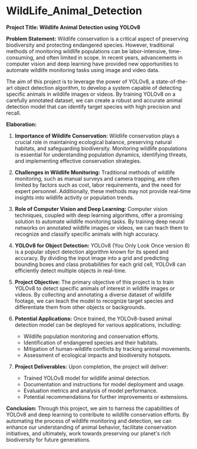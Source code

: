 # WildLife_Animal_Detection

**Project Title: Wildlife Animal Detection using YOLOv8**

**Problem Statement:**
Wildlife conservation is a critical aspect of preserving biodiversity and protecting endangered species. However, traditional methods of monitoring wildlife populations can be labor-intensive, time-consuming, and often limited in scope. In recent years, advancements in computer vision and deep learning have provided new opportunities to automate wildlife monitoring tasks using image and video data.

The aim of this project is to leverage the power of YOLOv8, a state-of-the-art object detection algorithm, to develop a system capable of detecting specific animals in wildlife images or videos. By training YOLOv8 on a carefully annotated dataset, we can create a robust and accurate animal detection model that can identify target species with high precision and recall.

**Elaboration:**

1. **Importance of Wildlife Conservation:** 
   Wildlife conservation plays a crucial role in maintaining ecological balance, preserving natural habitats, and safeguarding biodiversity. Monitoring wildlife populations is essential for understanding population dynamics, identifying threats, and implementing effective conservation strategies.

2. **Challenges in Wildlife Monitoring:** 
   Traditional methods of wildlife monitoring, such as manual surveys and camera trapping, are often limited by factors such as cost, labor requirements, and the need for expert personnel. Additionally, these methods may not provide real-time insights into wildlife activity or population trends.

3. **Role of Computer Vision and Deep Learning:** 
   Computer vision techniques, coupled with deep learning algorithms, offer a promising solution to automate wildlife monitoring tasks. By training deep neural networks on annotated wildlife images or videos, we can teach them to recognize and classify specific animals with high accuracy.

4. **YOLOv8 for Object Detection:** 
   YOLOv8 (You Only Look Once version 8) is a popular object detection algorithm known for its speed and accuracy. By dividing the input image into a grid and predicting bounding boxes and class probabilities for each grid cell, YOLOv8 can efficiently detect multiple objects in real-time.

5. **Project Objective:** 
   The primary objective of this project is to train YOLOv8 to detect specific animals of interest in wildlife images or videos. By collecting and annotating a diverse dataset of wildlife footage, we can teach the model to recognize target species and differentiate them from other objects or backgrounds.

6. **Potential Applications:**
   Once trained, the YOLOv8-based animal detection model can be deployed for various applications, including:
   - Wildlife population monitoring and conservation efforts.
   - Identification of endangered species and their habitats.
   - Mitigation of human-wildlife conflicts by tracking animal movements.
   - Assessment of ecological impacts and biodiversity hotspots.

7. **Project Deliverables:**
   Upon completion, the project will deliver:
   - Trained YOLOv8 model for wildlife animal detection.
   - Documentation and instructions for model deployment and usage.
   - Evaluation metrics and analysis of model performance.
   - Potential recommendations for further improvements or extensions.

**Conclusion:**
Through this project, we aim to harness the capabilities of YOLOv8 and deep learning to contribute to wildlife conservation efforts. By automating the process of wildlife monitoring and detection, we can enhance our understanding of animal behavior, facilitate conservation initiatives, and ultimately, work towards preserving our planet's rich biodiversity for future generations.
